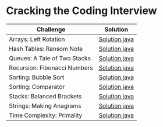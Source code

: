 # **Cracking the Coding Interview**

| Challenge | Solution     
| ------------- |:-------------:|
|Arrays: Left Rotation|[Solution.java](https://github.com/HasanliGulshan/HackerRank_solutions/blob/master/Cracking%20the%20Coding%20Interview/Arrays:%20Left%20Rotation)|
|Hash Tables: Ransom Note|[Solution.java](https://github.com/HasanliGulshan/HackerRank_solutions/blob/master/Cracking%20the%20Coding%20Interview/Hash%20Tables:%20Ransom%20Note)|
|Queues: A Tale of Two Stacks|[Solution.java](https://github.com/HasanliGulshan/HackerRank_solutions/blob/master/Cracking%20the%20Coding%20Interview/Queues:%20A%20Tale%20of%20Two%20Stacks)|
|Recursion: Fibonacci Numbers|[Solution.java](https://github.com/HasanliGulshan/HackerRank_solutions/blob/master/Cracking%20the%20Coding%20Interview/Recursion:%20Fibonacci%20Numbers)|
|Sorting: Bubble Sort|[Solution.java](https://github.com/HasanliGulshan/HackerRank_solutions/blob/master/Cracking%20the%20Coding%20Interview/Sorting:%20Bubble%20Sort)|
|Sorting: Comparator|[Solution.java](https://github.com/HasanliGulshan/HackerRank_solutions/blob/master/Cracking%20the%20Coding%20Interview/Sorting:%20Comparator)|
|Stacks: Balanced Brackets|[Solution.java](https://github.com/HasanliGulshan/HackerRank_solutions/blob/master/Cracking%20the%20Coding%20Interview/Stacks:%20Balanced%20Brackets)|
|Strings: Making Anagrams|[Solution.java](https://github.com/HasanliGulshan/HackerRank_solutions/blob/master/Cracking%20the%20Coding%20Interview/Strings:%20Making%20Anagrams)|
|Time Complexity: Primality|[Solution.java](https://github.com/HasanliGulshan/HackerRank_solutions/blob/master/Cracking%20the%20Coding%20Interview/Time%20Complexity:%20Primality)|
